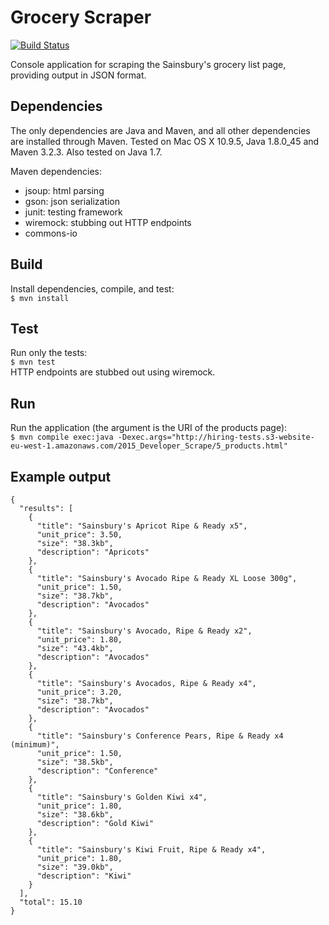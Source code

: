 # Grocery Scraper
[![Build Status](https://travis-ci.org/matthewdooler/grocery-scraper.svg?branch=master)](https://travis-ci.org/matthewdooler/grocery-scraper)

Console application for scraping the Sainsbury's grocery list page, providing output in JSON format.

## Dependencies
The only dependencies are Java and Maven, and all other dependencies are installed through Maven. Tested on Mac OS X 10.9.5, Java 1.8.0_45 and Maven 3.2.3. Also tested on Java 1.7.

Maven dependencies:
- jsoup: html parsing
- gson: json serialization
- junit: testing framework
- wiremock: stubbing out HTTP endpoints
- commons-io

## Build
Install dependencies, compile, and test:  
`$ mvn install`  

## Test
Run only the tests:  
`$ mvn test`  
HTTP endpoints are stubbed out using wiremock.

## Run
Run the application (the argument is the URI of the products page):  
`$ mvn compile exec:java -Dexec.args="http://hiring-tests.s3-website-eu-west-1.amazonaws.com/2015_Developer_Scrape/5_products.html"`  

## Example output
```
{
  "results": [
    {
      "title": "Sainsbury's Apricot Ripe & Ready x5",
      "unit_price": 3.50,
      "size": "38.3kb",
      "description": "Apricots"
    },
    {
      "title": "Sainsbury's Avocado Ripe & Ready XL Loose 300g",
      "unit_price": 1.50,
      "size": "38.7kb",
      "description": "Avocados"
    },
    {
      "title": "Sainsbury's Avocado, Ripe & Ready x2",
      "unit_price": 1.80,
      "size": "43.4kb",
      "description": "Avocados"
    },
    {
      "title": "Sainsbury's Avocados, Ripe & Ready x4",
      "unit_price": 3.20,
      "size": "38.7kb",
      "description": "Avocados"
    },
    {
      "title": "Sainsbury's Conference Pears, Ripe & Ready x4 (minimum)",
      "unit_price": 1.50,
      "size": "38.5kb",
      "description": "Conference"
    },
    {
      "title": "Sainsbury's Golden Kiwi x4",
      "unit_price": 1.80,
      "size": "38.6kb",
      "description": "Gold Kiwi"
    },
    {
      "title": "Sainsbury's Kiwi Fruit, Ripe & Ready x4",
      "unit_price": 1.80,
      "size": "39.0kb",
      "description": "Kiwi"
    }
  ],
  "total": 15.10
}
 ```
